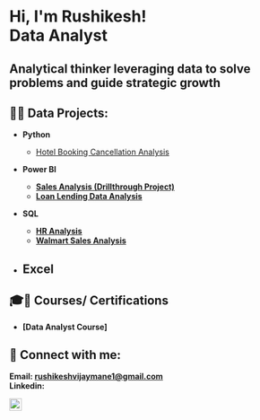 <h1>Hi, I'm Rushikesh! <br/><a> Data Analyst</a>

<h2>Analytical thinker leveraging data to solve problems and guide strategic growth</h2>

<h2>👨‍💻 Data Projects:</h2>
    
- <b>Python</b>
  - [Hotel Booking Cancellation Analysis](https://github.com/Rushikeshvmane/Hotel-Booking-Cancellation-Analysis) <b></i>
  
- <b>Power BI</b>
  - [Sales Analysis (Drillthrough Project)](https://github.com/Rushikeshvmane/Sales-Analysis-Drillthrough-Project-/blob/main/README.md) <b></i>
  -  [Loan Lending Data Analysis ](https://github.com/Rushikeshvmane/Loan-Lending-Data-Analysis/blob/main/README.md) <b></i>

 - <b>SQL</b>     
    - [HR Analysis ](https://github.com/Rushikeshvmane/HR-Analysis/blob/main/README.md) <b></i>
    - [Walmart Sales Analysis ]( https://github.com/Rushikeshvmane/Walmart-sales-analysis-/blob/main/README.md) <b></i>
  
- <b>Excel</b>
  -   


<h2>🎓📜 Courses/ Certifications</h2>

- [Data Analyst Course]

<h2> 🤳 Connect with me:</h2>

Email: rushikeshvijaymane1@gmail.com  
Linkedin:

[<img align="left" alt="manerushikesh | LinkedIn" width="22px" src="https://cdn.jsdelivr.net/npm/simple-icons@v3/icons/linkedin.svg" />][linkedin]


[linkedin]: https://www.linkedin.com/in/manerushikesh/

